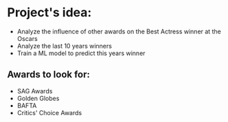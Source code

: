 # Project's idea:

- Analyze the influence of other awards on the Best Actress  winner at the Oscars 
- Analyze the last 10 years winners
- Train a ML model to predict this years winner


## Awards to look for:

- SAG Awards 
- Golden Globes
- BAFTA
- Critics' Choice Awards
